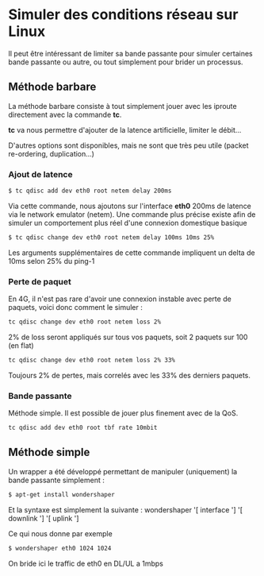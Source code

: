 # Simuler des conditions réseau sur Linux

Il peut être intéressant de limiter sa bande passante pour simuler
certaines bande passante ou autre, ou tout simplement pour brider un
processus.

## Méthode barbare

La méthode barbare consiste à tout simplement jouer avec les iproute
directement avec la commande **tc**.

**tc** va nous permettre d'ajouter de la latence artificielle, limiter
le débit...

D'autres options sont disponibles, mais ne sont que très peu utile
(packet re-ordering, duplication...)

### Ajout de latence

``` bash
$ tc qdisc add dev eth0 root netem delay 200ms
```

Via cette commande, nous ajoutons sur l'interface **eth0** 200ms de
latence via le network emulator (netem). Une commande plus précise
existe afin de simuler un comportement plus réel d'une connexion
domestique basique

``` bash
$ tc qdisc change dev eth0 root netem delay 100ms 10ms 25%
```

Les arguments supplémentaires de cette commande impliquent un delta de
10ms selon 25% du ping-1

### Perte de paquet

En 4G, il n'est pas rare d'avoir une connexion instable avec perte de
paquets, voici donc comment le simuler :

``` bash
tc qdisc change dev eth0 root netem loss 2%
```

2% de loss seront appliqués sur tous vos paquets, soit 2 paquets sur 100
(en flat)

``` bash
tc qdisc change dev eth0 root netem loss 2% 33%
```

Toujours 2% de pertes, mais correlés avec les 33% des derniers paquets.

### Bande passante

Méthode simple. Il est possible de jouer plus finement avec de la QoS.

``` bash
tc qdisc add dev eth0 root tbf rate 10mbit
```

## Méthode simple

Un wrapper a été développé permettant de manipuler (uniquement) la bande
passante simplement :

``` bash
$ apt-get install wondershaper
```

Et la syntaxe est simplement la suivante : wondershaper '[ interface ']
'[ downlink '] '[ uplink ']

Ce qui nous donne par exemple

``` bash
$ wondershaper eth0 1024 1024
```

On bride ici le traffic de eth0 en DL/UL a 1mbps
